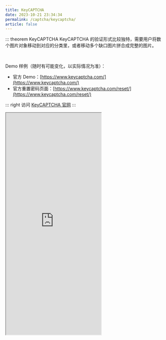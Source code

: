 ```yaml
---
title: KeyCAPTCHA
date: 2023-10-21 23:34:34
permalink: /captcha/keycaptcha/
article: false
---
```


::: theorem KeyCAPTCHA
KeyCAPTCHA 的验证形式比较独特，需要用户将数个图片对象移动到对应的分类里，或者移动多个缺口图片拼合成完整的图片。

<br>

Demo 样例（随时有可能变化，以实际情况为准）：
<br>

- 官方 Demo：[https://www.keycaptcha.com/](https://www.keycaptcha.com/)
- 官方重置密码页面：[https://www.keycaptcha.com/reset/](https://www.keycaptcha.com/reset/)<Badge text="本页使用" type="error" vertical="middle"/>

::: right
访问 [KeyCAPTCHA 官网](https://www.keycaptcha.com/)
:::

<iframe src="https://www.keycaptcha.com/reset/" height="700px" scrolling="no"></iframe>
